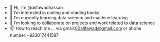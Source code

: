 - 👋 Hi, I’m @alifawadhassan
- 👀 I’m interested in coding and reading books
- 🌱 I’m currently learning data science and machine learning
- 💞️ I’m looking to collaborate on projects and work related to data science 
- 📫 How to reach me ... via gmail:00alifawad@gmail.com or phone number:+923017441587

<!---
alifawadhassan/alifawadhassan is a ✨ special ✨ repository because its `README.md` (this file) appears on your GitHub profile.
You can click the Preview link to take a look at your changes.
--->
